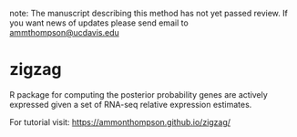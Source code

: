 note: The manuscript describing this method has not yet passed review. If you want news of updates please send email to ammthompson@ucdavis.edu

# zigzag
R package for computing the posterior probability genes are actively expressed given a set of RNA-seq relative expression estimates.

For tutorial visit: https://ammonthompson.github.io/zigzag/
